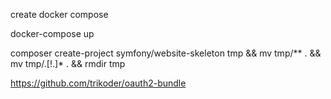 create docker compose


docker-compose up


composer create-project symfony/website-skeleton tmp && mv tmp/** . &&  mv tmp/.[!.]* . && rmdir tmp




https://github.com/trikoder/oauth2-bundle


